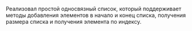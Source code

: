 Реализовал простой односвязный список, который поддерживает методы добавления элементов в начало и конец списка, получения размера списка и получения элемента по индексу.

